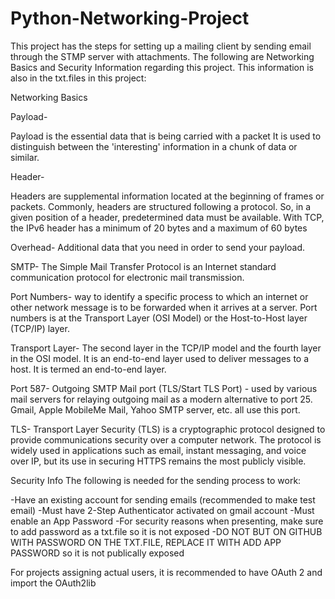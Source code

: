 # Python-Networking-Project

This project has the steps for setting up a mailing client by sending email through the STMP server with attachments. The following are Networking Basics and Security Information regarding this project. This information is also in the txt.files in this project:

 Networking Basics
 
Payload- 

Payload is the essential data that is being carried with a packet
It is used to distinguish between the 'interesting' information in a chunk of data or similar.

Header-

Headers are supplemental information located at the beginning of frames 
or packets. Commonly, headers are structured following a protocol. 
So, in a given position of a header, predetermined data must be available.
With TCP, the IPv6 header has a minimum of 20 bytes and a maximum of 60 bytes


Overhead- 
Additional data that you need in order to send your payload.

SMTP- 
The Simple Mail Transfer Protocol is an Internet standard communication protocol for electronic 
mail transmission.

Port Numbers-
way to identify a specific process to which an internet or other network message 
is to be forwarded when it arrives at a server. Port numbers is at the Transport
Layer (OSI Model) or the Host-to-Host layer (TCP/IP) layer.


Transport Layer-
The second layer in the TCP/IP model and the fourth layer in the OSI model.
 It is an end-to-end layer used to deliver messages to a host. 
 It is termed an end-to-end layer.

 Port 587-
 Outgoing SMTP Mail port (TLS/Start TLS Port) - used by various mail servers for relaying outgoing mail 
 as a modern alternative to port 25. Gmail, Apple MobileMe Mail, Yahoo SMTP server, etc. all use 
 this port.

 TLS-
 Transport Layer Security (TLS) is a cryptographic protocol designed to provide communications security over a computer network. 
 The protocol is widely used in applications such as email, instant messaging, and voice over IP, but its use in securing HTTPS 
 remains the most publicly visible.

 Security Info
 The following is needed for the sending process to work:

-Have an existing account for sending emails (recommended to make test email)
-Must have 2-Step Authenticator activated on gmail account 
-Must enable an App Password
-For security reasons when presenting, make sure to add password as a txt.file so it is not exposed
-DO NOT BUT ON GITHUB WITH PASSWORD ON THE TXT.FILE, REPLACE IT WITH ADD APP PASSWORD so it is not publically exposed

For projects assigning actual users, it is recommended to have OAuth 2 and import the OAuth2lib
